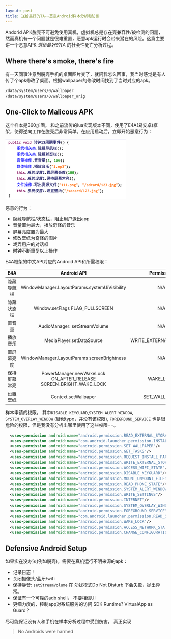```yaml
---
layout: post
title: 送给最好的TA--恶意Android样本分析和防御
---
```





Andorid APK脱壳不可避免使用真机，虚拟机总是存在壳兼容性/被检测的问题，然而真机有一个问题就是很难重置，恶意apk运行时会带来潜在的风险。这篇主要讲一个恶意APK *送给最好的TA* 的~~社会性死亡~~分析过程。

## Where there's smoke, there's fire
有一天同事注意到脱壳手机的桌面图片变了，就问我怎么回事，我当时感觉是有人传了个apk修改了桌面。根据wallpaper的修改时间找到了当时对应的apk。

```bash
/data/system/users/0/wallpaper
/data/system/users/0/wallpaper_orig
```

## One-Click to Malicous APK 

这个样本是360加固。 和之前流传的lua实现版本不同，使用了E4A(易安卓)框架，使得逆向工作在脱壳后非常简单。在应用启动后，立即开始恶意行为： 
 
![送给最好的TA](/assets/android_malware_best_TA_clock_event.png)


恶意的行为：

* 隐藏导航栏/状态栏，阻止用户退出app
* 音量置为最大，播放奇怪的音乐
* 屏幕亮度置为最大
* 修改壁纸为奇怪的图片
* 戏弄用户的对话框
* 时钟不断重复以上操作

E4A框架的中文API对应的Android API和所需权限：

| **E4A** | **Android API** | **Permission** |
|:---------------:|:---------------:|:---------------:|
| 隐藏导航栏 |  WindowManager.LayoutParams.systemUiVisibility | N/A |
| 隐藏状态栏 | Window.setFlags FLAG\_FULLSCREEN | N/A |
| 置音量 | AudioManager. setStreamVolume | N/A |
| 播放音乐 | MediaPlayer.setDataSource | WRITE\_EXTERNAL\_STORAGE |
| 置屏幕亮度 | WindowManager.LayoutParams screenBrightness | N/A |
| 保持屏幕常亮 | PowerManager.newWakeLock  ON\_AFTER\_RELEASE SCREEN\_BRIGHT\_WAKE\_LOCK | WAKE\_LOCK |
| 设置壁纸 | Context.setWallpaper | SET\_WALLPAPER  |


样本申请的权限， 其中`DISABLE_KEYGUARD`,`SYSTEM_ALERT_WINDOW`,
`SYSTEM_OVERLAY_WINDOW` (疑似typo，并没有该权限), `FOREGROUND_SERVICE` 也是很危险的权限，但是我没有分析出哪里使用了这些权限==。

```xml
  <uses-permission android:name="android.permission.READ_EXTERNAL_STORAGE"/>
  <uses-permission android:name="com.android.launcher.permission.INSTALL_SHORTCUT"/>
  <uses-permission android:name="android.permission.SET_WALLPAPER"/>
  <uses-permission android:name="android.permission.GET_TASKS"/>
  <uses-permission android:name="android.permission.REQUEST_INSTALL_PACKAGES"/>
  <uses-permission android:name="android.permission.WRITE_EXTERNAL_STORAGE"/>
  <uses-permission android:name="android.permission.ACCESS_WIFI_STATE"/>
  <uses-permission android:name="android.permission.DISABLE_KEYGUARD"/>
  <uses-permission android:name="android.permission.MOUNT_UNMOUNT_FILESYSTEMS"/>
  <uses-permission android:name="android.permission.READ_PHONE_STATE"/>
  <uses-permission android:name="android.permission.SYSTEM_ALERT_WINDOW"/>
  <uses-permission android:name="android.permission.WRITE_SETTINGS"/>
  <uses-permission android:name="android.permission.INTERNET"/>
  <uses-permission android:name="android.permission.SYSTEM_OVERLAY_WINDOW"/>
  <uses-permission android:name="android.permission.FOREGROUND_SERVICE"/>
  <uses-permission android:name="com.android.launcher.permission.READ_SETTINGS"/>
  <uses-permission android:name="android.permission.WAKE_LOCK"/>
  <uses-permission android:name="android.permission.ACCESS_NETWORK_STATE"/>
  <uses-permission android:name="android.permission.CHANGE_CONFIGURATION"/>
```



## Defensive Android Setup
如果实在没办法(例如脱壳)，需要在真机运行不明来源的apk：

* 记录日志！
* 关闭摄像头/蓝牙/wifi
* 保持静音: `setStreamVolume` 在 勿扰模式Do Not Disturb 下会失败，抛出异常。
* 保证有一个可靠的adb shell， 不要相信UI
* 更细力度的，控制app对系统服务的访问 SDK Runtime? VirtualApp as Guard？

尽可能保证没有人和手机在样本分析过程中受到伤害， 真正实现

> No Androids were harmed

